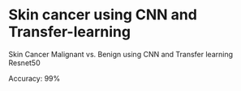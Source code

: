 # Skin cancer using CNN and Transfer-learning

Skin Cancer Malignant vs. Benign using CNN and Transfer learning Resnet50


Accuracy: 99%
